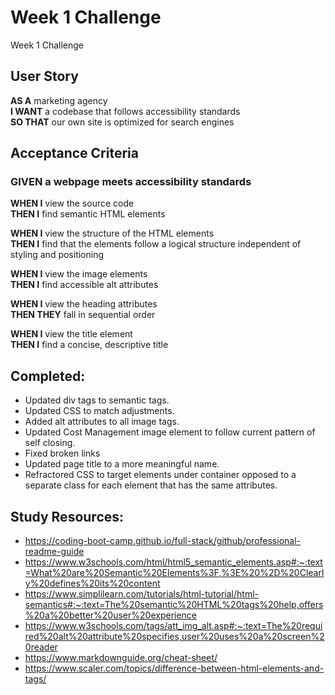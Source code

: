 # Week 1 Challenge
Week 1 Challenge 

## User Story
**AS A** marketing agency  
**I WANT** a codebase that follows accessibility standards  
**SO THAT** our own site is optimized for search engines

## Acceptance Criteria
### GIVEN a webpage meets accessibility standards
**WHEN I** view the source code  
**THEN I** find semantic HTML elements  

**WHEN I** view the structure of the HTML elements  
**THEN I** find that the elements follow a logical structure independent of styling and positioning  

**WHEN I** view the image elements  
**THEN I** find accessible alt attributes

**WHEN I** view the heading attributes  
**THEN THEY** fall in sequential order

**WHEN I** view the title element  
**THEN I** find a concise, descriptive title

## Completed:
- Updated div tags to semantic tags.
- Updated CSS to match adjustments.
- Added alt attributes to all image tags.
- Updated Cost Management image element to follow current pattern of self closing.
- Fixed broken links
- Updated page title to a more meaningful name.
- Refractored CSS to target elements under container opposed to a separate class for each element that has the same attributes.




## Study Resources:
- https://coding-boot-camp.github.io/full-stack/github/professional-readme-guide
- https://www.w3schools.com/html/html5_semantic_elements.asp#:~:text=What%20are%20Semantic%20Elements%3F,%3E%20%2D%20Clearly%20defines%20its%20content
- https://www.simplilearn.com/tutorials/html-tutorial/html-semantics#:~:text=The%20semantic%20HTML%20tags%20help,offers%20a%20better%20user%20experience
- https://www.w3schools.com/tags/att_img_alt.asp#:~:text=The%20required%20alt%20attribute%20specifies,user%20uses%20a%20screen%20reader
- https://www.markdownguide.org/cheat-sheet/
- https://www.scaler.com/topics/difference-between-html-elements-and-tags/

